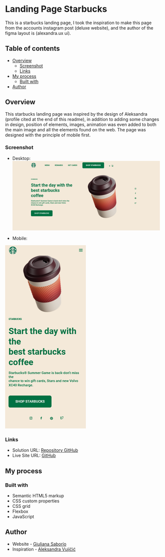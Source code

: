 # Landing Page Starbucks

This is a starbucks landing page, I took the inspiration to make this page from the accounts instagram post (deluxe website), and the author of the figma layout is (alexandra.ux ui).

## Table of contents

- [Overview](#overview)
  - [Screenshot](#screenshot)
  - [Links](#links)
- [My process](#my-process)
  - [Built with](#built-with)
- [Author](#author)


## Overview

This starbucks landing page was inspired by the design of Aleksandra (profile cited at the end of this readme), in addition to adding some changes in design, position of elements, images, animation was even added to both the main image and all the elements found on the web. The page was designed with the principle of mobile first.


### Screenshot

- Desktop:
![](/assets/img/screenshot_desktop.png)

- Mobile:

![](/assets/img/screenshot_mobile.png)

### Links

- Solution URL: [Repository GitHub](https://github.com/GiSofia/landingpagestarbucks)
- Live Site URL: [GitHub](https://gisofia.github.io/landingpagestarbucks/)

## My process

### Built with

- Semantic HTML5 markup
- CSS custom properties
- CSS grid
- Flexbox
- JavaScript

## Author

- Website - [Giuliana Saborío](https://gisofia.github.io/portfolio/)
- Inspiration - [Aleksandra Vujičić](https://www.instagram.com/alexandra.uxui/)
